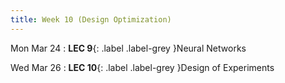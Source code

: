 ```yaml
---
title: Week 10 (Design Optimization)
---
```


Mon Mar 24
: **LEC 9**{: .label .label-grey }Neural Networks

Wed Mar 26
: **LEC 10**{: .label .label-grey }Design of Experiments